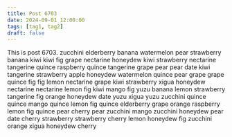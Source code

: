 ```yaml
---
title: Post 6703
date: 2024-09-01 12:00:00
tags: [tag1, tag2]
draft: false
---
```

This is post 6703.
zucchini
elderberry
banana
watermelon
pear
strawberry
banana
kiwi
kiwi
fig
grape
nectarine
honeydew
kiwi
strawberry
nectarine
tangerine
quince
raspberry
quince
tangerine
grape
pear
pear
date
kiwi
tangerine
strawberry
apple
honeydew
watermelon
quince
pear
grape
grape
quince
fig
fig
lemon
nectarine
grape
kiwi
strawberry
xigua
honeydew
nectarine
nectarine
lemon
fig
kiwi
mango
fig
yuzu
banana
lemon
strawberry
tangerine
fig
orange
honeydew
date
yuzu
xigua
yuzu
zucchini
quince
quince
mango
quince
lemon
fig
quince
elderberry
grape
orange
raspberry
lemon
fig
quince
pear
cherry
pear
zucchini
mango
zucchini
honeydew
pear
date
cherry
strawberry
strawberry
cherry
lemon
honeydew
fig
zucchini
orange
xigua
honeydew
cherry
